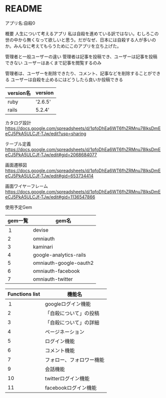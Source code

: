 # README

アプリ名:自殺0

概要
人生について考えるアプリ
私は自殺を進めている訳ではない。むしろこの世の中から無くなって欲しいと思う。だがなぜ、日本には自殺する人が多いのか。みんなに考えてもらうためにこのアプリを立ち上げた。

管理者と一般ユーザーの違い
管理者は記事を投稿でき、ユーザーは記事を投稿できない
ユーザーはあくまで記事を閲覧するのみ

管理者は、ユーザーを削除できたり、コメント、記事などを削除することができる
ユーザーは自殺を止めるにはどうしたら良いか投稿できる



|version名|version|
  |:--|--
  |ruby |'2.6.5'|
  |rails |5.2.4'|



カタログ設計
https://docs.google.com/spreadsheets/d/1qfoDhEa6WT6fhZRMnu78lksDmEeCJ5PkA5ULCJf-TJw/edit?usp=sharing

テーブル定義
https://docs.google.com/spreadsheets/d/1qfoDhEa6WT6fhZRMnu78lksDmEeCJ5PkA5ULCJf-TJw/edit#gid=2068684077

画面遷移図
https://docs.google.com/spreadsheets/d/1qfoDhEa6WT6fhZRMnu78lksDmEeCJ5PkA5ULCJf-TJw/edit#gid=653734414

画面ワイヤーフレーム
https://docs.google.com/spreadsheets/d/1qfoDhEa6WT6fhZRMnu78lksDmEeCJ5PkA5ULCJf-TJw/edit#gid=1136547866

使用予定Gem

|gem一覧|gem名|
  |:--|--
  |１ |devise|
  |2 |omniauth|
  |3|kaminari|
  |4 |google-analytics-rails|
  |5 |omniauth-google-oauth2|
  |6 |omniauth-facebook|
  |7 |omniauth-twitter|






|Functions list|機能名|
  |:--|--
  |１ |googleログイン機能|
  |2 |「自殺について」の投稿|
  |3|「自殺について」の詳細|
  |4 |ページネーション|
  |5 |ログイン機能|
  |6 |コメント機能|
  |7 |フォロー、フォロワー機能|
  |9 |会話機能|
  |10 |twitterログイン機能|
  |11|facebookログイン機能|
